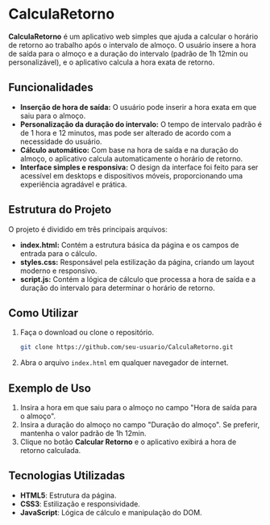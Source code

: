 # CalculaRetorno

**CalculaRetorno** é um aplicativo web simples que ajuda a calcular o horário de retorno ao trabalho após o intervalo de almoço. O usuário insere a hora de saída para o almoço e a duração do intervalo (padrão de 1h 12min ou personalizável), e o aplicativo calcula a hora exata de retorno.

## Funcionalidades

- **Inserção de hora de saída:** O usuário pode inserir a hora exata em que saiu para o almoço.
- **Personalização da duração do intervalo:** O tempo de intervalo padrão é de 1 hora e 12 minutos, mas pode ser alterado de acordo com a necessidade do usuário.
- **Cálculo automático:** Com base na hora de saída e na duração do almoço, o aplicativo calcula automaticamente o horário de retorno.
- **Interface simples e responsiva:** O design da interface foi feito para ser acessível em desktops e dispositivos móveis, proporcionando uma experiência agradável e prática.

## Estrutura do Projeto

O projeto é dividido em três principais arquivos:

- **index.html:** Contém a estrutura básica da página e os campos de entrada para o cálculo.
- **styles.css:** Responsável pela estilização da página, criando um layout moderno e responsivo.
- **script.js:** Contém a lógica de cálculo que processa a hora de saída e a duração do intervalo para determinar o horário de retorno.

## Como Utilizar

1. Faça o download ou clone o repositório.
   ```bash
   git clone https://github.com/seu-usuario/CalculaRetorno.git
   ```
2. Abra o arquivo `index.html` em qualquer navegador de internet.

## Exemplo de Uso

1. Insira a hora em que saiu para o almoço no campo "Hora de saída para o almoço".
2. Insira a duração do almoço no campo "Duração do almoço". Se preferir, mantenha o valor padrão de 1h 12min.
3. Clique no botão **Calcular Retorno** e o aplicativo exibirá a hora de retorno calculada.

## Tecnologias Utilizadas

- **HTML5**: Estrutura da página.
- **CSS3**: Estilização e responsividade.
- **JavaScript**: Lógica de cálculo e manipulação do DOM.
